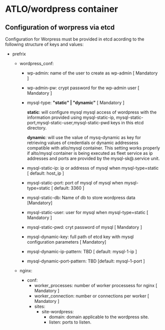 ATLO/wordpress container
========================

Configuration of worpress via etcd
----------------------------------

Configuration for Worpress must be provided in etcd acording to the following structure of keys and values:

- prefrix
 	- wordpress_conf:
 		- wp-admin: name of the user to create as wp-admin  [ Mandatory ]
 		- wp-admin-pw: crypt password for the wp-admin user [ Mandatory ]
 		- mysql-type: **"static" | "dynamic"** [ Mandatory ]
 		  
 		  **static**: will configure mysql mysql access of wordpress with the information provided using mysql-static-ip, mysql-static-port,mysql-static-user,mysql-static-pwd keys in this etcd directory.
 		  
 		  **dynamic**: will use the value of mysq-dynamic as key for retrieving values of credentials or dynamic addressess compatible with atlo/mysql container. This setting works properly if alto/mysql container is being executed as fleet service as ip addresses and ports are provided by the mysql-sk@.service unit. 
 		  
 		- mysql-static-ip: ip or addresss of mysql when mysql-type=static [ default: host_ip ]
 		- mysql-static-port: port of mysql of mysql when mysql-type=static [ default: 3360 ]
 		- mysql-static-db: Name of db to store wordpress data [Mandatory]
 		- mysql-static-user: user for mysql when mysql-type=static         [ Mandatory ]
 		- mysql-static-pwd:  cryt password of mysql [ Mandatory ]

 		- mysql-dynamic-key: full path of etcd key with mysql configuration parameters [ Mandatory]
 		- mysql-dynamic-ip-pattern: TBD [ default: mysql-1-ip ]
 		- mysql-dynamic-port-pattern: TBD [default: mysql-1-port ]

 	- nginx:
 		- 	conf:
 			-  worker_processes: 	number of worker processess for nginx [ Mandatory ]
 			-  worker_connection:	number or connections per worker [ Mandatory ]
 			-  sites:
 				- site-wordpress:
 					- domain: domain applicable to the wordpress site. 
 					- listen: ports to listen.
 					
  